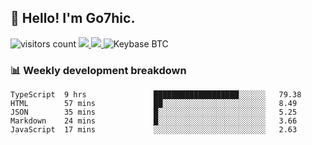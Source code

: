 ## 👋 Hello! I'm Go7hic.

 ![visitors count](https://visitors-by-url-pls-dont-use-this-in-your-repo.vercel.app/Go7hic-github-readme)
 <a href="https://twitter.com/Go7hic">
    <img src="https://img.shields.io/badge/-@Go7hic-1ca0f1?style=flat-square&labelColor=1ca0f1&logo=twitter&logoColor=white&link=https://twitter.com/Go7hic">
   <a/>
   <a href="mailto:gtfx0209@gmail.com">
    <img src="https://img.shields.io/badge/-gtfx0209@gmail.com-c14438?style=flat-square&logo=Gmail&logoColor=white&link=mailto:gtfx0209@gmail.com">
   <a/>
    ![Keybase BTC](https://img.shields.io/keybase/btc/Go7hic)
 <!--
🔭 I’m currently working
🌱 I’m currently learning
💬 Ask me about 
📫 How to reach me: 
⚡ Fun fact: 
-->
 <!--
![My Github Stats](https://github-readme-stats.vercel.app/api?username=Go7hic&show_icons=true&count_private=true)

-->

### 📊 Weekly development breakdown
<!--START_SECTION:waka-->
```text
TypeScript  9 hrs               ███████████████████░░░░░░   79.38 
HTML        57 mins             ██░░░░░░░░░░░░░░░░░░░░░░░   8.49 
JSON        35 mins             █░░░░░░░░░░░░░░░░░░░░░░░░   5.25 
Markdown    24 mins             █░░░░░░░░░░░░░░░░░░░░░░░░   3.66 
JavaScript  17 mins             ░░░░░░░░░░░░░░░░░░░░░░░░░   2.63
```
<!--END_SECTION:waka-->

